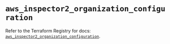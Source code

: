# `aws_inspector2_organization_configuration`

Refer to the Terraform Registry for docs: [`aws_inspector2_organization_configuration`](https://registry.terraform.io/providers/hashicorp/aws/5.100.0/docs/resources/inspector2_organization_configuration).
